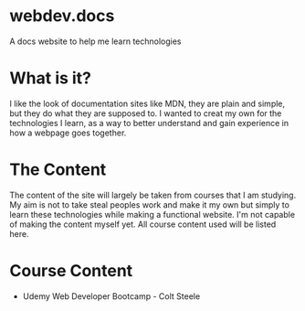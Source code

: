 # webdev.docs

A docs website to help me learn technologies

# What is it?

I like the look of documentation sites like MDN, they are plain and simple, but they do what they are supposed to. I wanted to creat my own for the technologies I learn, as a way to better understand and gain experience in how a webpage goes together.

# The Content

The content of the site will largely be taken from courses that I am studying. My aim is not to take steal peoples work and make it my own but simply to learn these technologies while making a functional website. I'm not capable of making the content myself yet. All course content used will be listed here.

# Course Content

- Udemy Web Developer Bootcamp - Colt Steele
